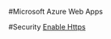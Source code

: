 #Microsoft Azure Web Apps

#Security
[Enable Https](https://azure.microsoft.com/en-us/documentation/articles/web-sites-configure-ssl-certificate/)


